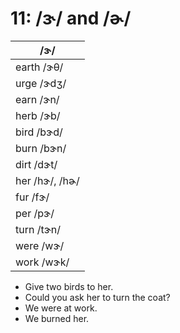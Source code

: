 # 11: /ɝ/ and /ɚ/

|/ɝ/|
|-----|
|earth /ɝθ/|
|urge /ɝdʒ/|
|earn /ɝn/|
|herb /ɝb/|
|bird /bɝd/|
|burn /bɝn/|
|dirt /dɝt/|
|her /hɝ/, /hɚ/|
|fur /fɝ/|
|per /pɝ/|
|turn /tɝn/|
|were /wɝ/|
|work /wɝk/|

- Give two birds to her.
- Could you ask her to turn the coat?
- We were at work.
- We burned her.

